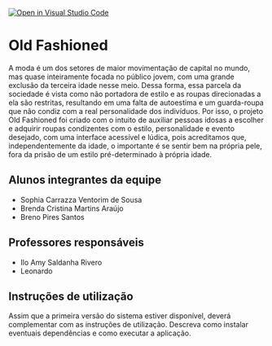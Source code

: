 [![Open in Visual Studio Code](https://classroom.github.com/assets/open-in-vscode-718a45dd9cf7e7f842a935f5ebbe5719a5e09af4491e668f4dbf3b35d5cca122.svg)](https://classroom.github.com/online_ide?assignment_repo_id=10811698&assignment_repo_type=AssignmentRepo)
# Old Fashioned
A moda é um dos setores de maior movimentação de capital no mundo, mas quase inteiramente focada no público jovem, com uma grande exclusão da terceira idade nesse meio. Dessa forma, essa parcela da sociedade é vista como não portadora de estilo e as roupas direcionadas a ela são restritas, resultando em uma falta de autoestima e um guarda-roupa que não condiz com a real personalidade dos indivíduos. Por isso, o projeto Old Fashioned foi criado com o intuito de auxiliar pessoas idosas a escolher e adquirir roupas condizentes com o estilo, personalidade e evento desejado, com uma interface acessível e lúdica, pois acreditamos que, independentemente da idade, o importante é se sentir bem na própria pele, fora da prisão de um estilo pré-determinado à própria idade.

## Alunos integrantes da equipe

* Sophia Carrazza Ventorim de Sousa
* Brenda Cristina Martins Araújo
* Breno Pires Santos

## Professores responsáveis

* Ilo Amy Saldanha Rivero
* Leonardo 

## Instruções de utilização

Assim que a primeira versão do sistema estiver disponível, deverá complementar com as instruções de utilização. Descreva como instalar eventuais dependências e como executar a aplicação.


